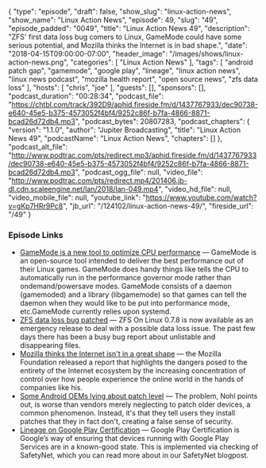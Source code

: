 {
  "type": "episode",
  "draft": false,
  "show_slug": "linux-action-news",
  "show_name": "Linux Action News",
  "episode": 49,
  "slug": "49",
  "episode_padded": "0049",
  "title": "Linux Action News 49",
  "description": "ZFS' first data loss bug comers to Linux, GameMode could have some serious potential, and Mozilla thinks the Internet is in bad shape.",
  "date": "2018-04-15T09:00:00-07:00",
  "header_image": "/images/shows/linux-action-news.png",
  "categories": [
    "Linux Action News"
  ],
  "tags": [
    "android patch gap",
    "gamemode",
    "google play",
    "lineage",
    "linux action news",
    "linux news podcast",
    "mozilla health report",
    "open source news",
    "zfs data loss"
  ],
  "hosts": [
    "chris",
    "joe"
  ],
  "guests": [],
  "sponsors": [],
  "podcast_duration": "00:28:34",
  "podcast_file": "https://chtbl.com/track/392D9/aphid.fireside.fm/d/1437767933/dec90738-e640-45e5-b375-4573052f4bf4/9252c86f-b7fa-4866-8871-bcad26d72db4.mp3",
  "podcast_bytes": 20807283,
  "podcast_chapters": {
    "version": "1.1.0",
    "author": "Jupiter Broadcasting",
    "title": "Linux Action News 49",
    "podcastName": "Linux Action News",
    "chapters": []
  },
  "podcast_alt_file": "http://www.podtrac.com/pts/redirect.mp3/aphid.fireside.fm/d/1437767933/dec90738-e640-45e5-b375-4573052f4bf4/9252c86f-b7fa-4866-8871-bcad26d72db4.mp3",
  "podcast_ogg_file": null,
  "video_file": "http://www.podtrac.com/pts/redirect.mp4/201406.jb-dl.cdn.scaleengine.net/lan/2018/lan-049.mp4",
  "video_hd_file": null,
  "video_mobile_file": null,
  "youtube_link": "https://www.youtube.com/watch?v=gKp7HRr9Pc8",
  "jb_url": "/124102/linux-action-news-49/",
  "fireside_url": "/49"
}


### Episode Links

  * [GameMode is a new tool to optimize CPU performance](https://www.phoronix.com/scan.php?page=news_item&px=Feral-GameMode-Linux "GameMode is a new tool to optimize CPU performance") — GameMode is an open-source tool intended to deliver the best performance out of their Linux games. GameMode does handy things like tells the CPU to automatically run in the performance governor mode rather than ondemand/powersave modes. GameMode consists of a daemon (gamemoded) and a library (libgamemode) so that games can tell the daemon when they would like to be put into performance mode, etc.GameMode currently relies upon systemd. 
  * [ZFS data loss bug patched](https://www.phoronix.com/scan.php?page=news_item&px=ZFS-On-Linux-0.7.8 "ZFS data loss bug patched") — ZFS On Linux 0.7.8 is now available as an emergency release to deal with a possible data loss issue. The past few days there has been a busy bug report about unlistable and disappearing files. 
  * [Mozilla thinks the Internet isn't in a great shape](https://arstechnica.com/information-technology/2018/04/mozilla-foundation-report-details-decline-in-health-of-internet/ "Mozilla thinks the Internet isn't in a great shape") — the Mozilla Foundation released a report that highlights the dangers posed to the entirety of the Internet ecosystem by the increasing concentration of control over how people experience the online world in the hands of companies like his.
  * [Some Android OEMs lying about patch level](https://www.wired.com/story/android-phones-hide-missed-security-updates-from-you/ "Some Android OEMs lying about patch level") — The problem, Nohl points out, is worse than vendors merely neglecting to patch older devices, a common phenomenon. Instead, it's that they tell users they install patches that they in fact don't, creating a false sense of security.
  * [Lineage on Google Play Certification](https://lineageos.org/Google-Play-Certification/ "Lineage on Google Play Certification") — Google Play Certification is Google’s way of ensuring that devices running with Google Play Services are in a known-good state. This is implemented via checking of SafetyNet, which you can read more about in our SafetyNet blogpost.


